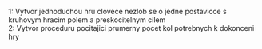 1: Vytvor jednoduchou hru clovece nezlob se o jedne postavicce s kruhovym hracim polem a preskocitelnym cilem<br />
2: Vytvor proceduru pocitajici prumerny pocet kol potrebnych k dokonceni hry
